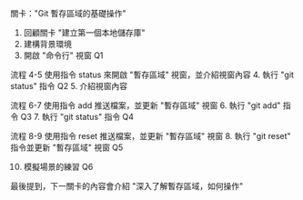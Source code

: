 關卡："Git 暫存區域的基礎操作"

1. 回顧關卡 "建立第一個本地儲存庫"
2. 建構背景環境
3. 開啟 "命令行" 視窗 Q1

流程 4-5 使用指令 status 來開啟 "暫存區域" 視窗，並介紹視窗內容
4. 執行 "git status" 指令 Q2
5. 介紹視窗內容

流程 6-7 使用指令 add 推送檔案，並更新 "暫存區域" 視窗
6. 執行 "git add" 指令 Q3
7. 執行 "git status" 指令 Q4

流程 8-9 使用指令 reset 推送檔案，並更新 "暫存區域" 視窗
8. 執行 "git reset" 指令並更新 "暫存區域" 視窗 Q5

10. 模擬場景的練習 Q6

最後提到，下一關卡的內容會介紹 "深入了解暫存區域，如何操作"
